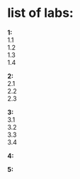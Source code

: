 # list of labs:
**1:**  
1.1  
1.2  
1.3  
1.4  
  
**2:**  
2.1  
2.2  
2.3  

**3:**  
3.1  
3.2  
3.3  
3.4  

**4:**  

**5:**  